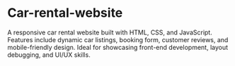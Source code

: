 # Car-rental-website
A responsive car rental website built with HTML, CSS, and JavaScript. Features include dynamic car listings, booking form, customer reviews, and mobile-friendly design. Ideal for showcasing front-end development, layout debugging, and UI/UX skills.
